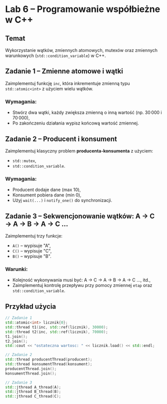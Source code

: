 ﻿# Lab 6 – Programowanie współbieżne w C++

## Temat

Wykorzystanie wątków, zmiennych atomowych, mutexów oraz zmiennych warunkowych (`std::condition_variable`) w C++.

## Zadanie 1 – Zmienne atomowe i wątki

Zaimplementuj funkcję `inc`, która inkrementuje zmienną typu `std::atomic<int>` z użyciem wielu wątków.

### Wymagania:

- Stwórz dwa wątki, każdy zwiększa zmienną o inną wartość (np. 30 000 i 70 000),
- Po zakończeniu działania wypisz końcową wartość zmiennej.

## Zadanie 2 – Producent i konsument

Zaimplementuj klasyczny problem **producenta-konsumenta** z użyciem:

- `std::mutex`,
- `std::condition_variable`.

### Wymagania:

- Producent dodaje dane (max 10),
- Konsument pobiera dane (min 0),
- Użyj `wait(...)` i `notify_one()` do synchronizacji.

## Zadanie 3 – Sekwencjonowanie wątków: A → C → A → B → A → C ...

Zaimplementuj trzy funkcje:

- `A()` – wypisuje "A",
- `C()` – wypisuje "C",
- `B()` – wypisuje "B".

### Warunki:

- Kolejność wykonywania musi być: A → C → A → B → A → C ..., itd.,
- Zaimplementuj kontrolę przepływu przy pomocy zmiennej `etap` oraz `std::condition_variable`.

## Przykład użycia

```cpp
// Zadanie 1
std::atomic<int> licznik{0};
std::thread t1(inc, std::ref(licznik), 30000);
std::thread t2(inc, std::ref(licznik), 70000);
t1.join();
t2.join();
std::cout << "ostateczna wartosc: " << licznik.load() << std::endl;
```

```cpp
// Zadanie 2
std::thread producentThread(producent);
std::thread konsumentThread(konsument);
producentThread.join();
konsumentThread.join();
```

```cpp
// Zadanie 3
std::jthread A_thread(A);
std::jthread B_thread(B);
std::jthread C_thread(C);
```

